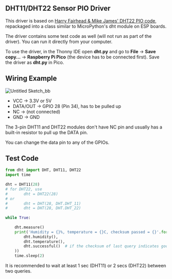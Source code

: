 ## DHT11/DHT22 Sensor PIO Driver

This driver is based on [Harry Fairhead & Mike James' DHT22 PIO code](https://www.i-programmer.info/programming/hardware/14572-the-pico-in-micropython-a-pio-driver-for-the-dht22.html?start=2), repackaged into a class similar to MicroPython's dht module on ESP boards.

The driver contains some test code as well (will not run as part of the driver). You can run it directly from your computer.

To use the driver, in the Thonny IDE open **dht.py** and go to **File** -> **Save copy...** -> **Raspberry Pi Pico** (the device has to be connected first). Save the driver as **dht.py** in Pico.

## Wiring Example

![Untitled Sketch_bb](https://user-images.githubusercontent.com/44191076/129920511-e2e7ba2d-118a-428d-9d83-16fe1435604f.png)

* VCC -> 3.3V or 5V
* DATA/OUT -> GPIO 28 (Pin 34), has to be pulled up
* NC -> (not connected)
* GND -> GND

The 3-pin DHT11 and DHT22 modules don't have NC pin and usually has a built-in resistor to pull up the DATA pin.

You can change the data pin to any of the GPIOs.

## Test Code

```python
from dht import DHT, DHT11, DHT22
import time
    
dht = DHT11(28)
# for DHT22, use
#       dht = DHT22(28)
# or
#       dht = DHT(28, DHT.DHT_11)
#       dht = DHT(28, DHT.DHT_22)
    
while True:
    
    dht.measure()
    print('Humidity = {}%, temperature = {}C, checksum passed = {}'.format(
        dht.humidity(),
        dht.temperature(),
        dht.successful()  # if the checksum of last query indicates good data
    ))
    time.sleep(2)
```

It is recommended to wait at least 1 sec (DHT11) or 2 secs (DHT22) between two queries.
